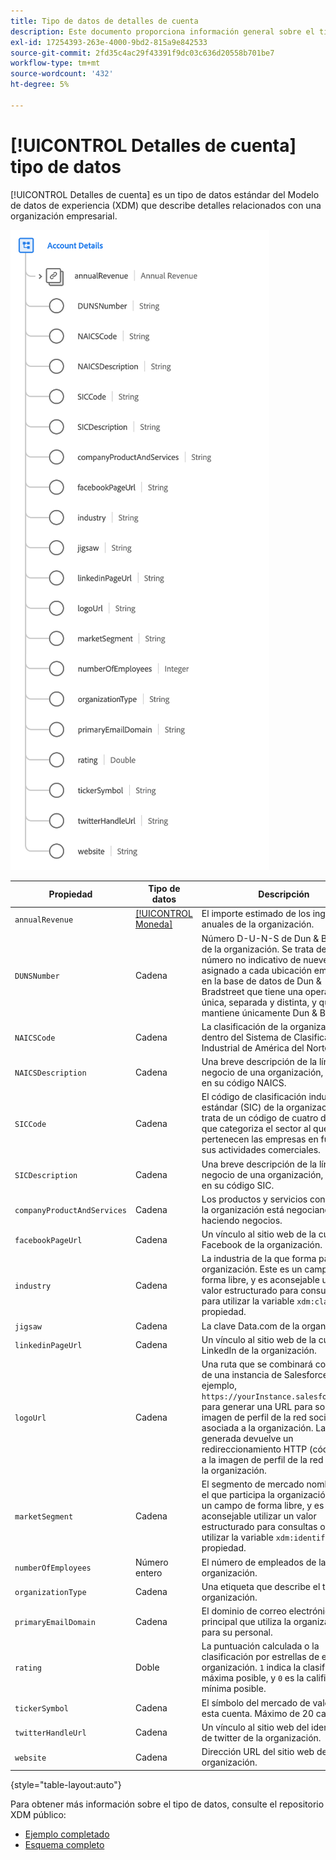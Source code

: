 ```yaml
---
title: Tipo de datos de detalles de cuenta
description: Este documento proporciona información general sobre el tipo de datos del modelo de datos de experiencia (XDM) de detalles de cuenta.
exl-id: 17254393-263e-4000-9bd2-815a9e842533
source-git-commit: 2fd35c4ac29f43391f9dc03c636d20558b701be7
workflow-type: tm+mt
source-wordcount: '432'
ht-degree: 5%

---
```


# [!UICONTROL Detalles de cuenta] tipo de datos

[!UICONTROL Detalles de cuenta] es un tipo de datos estándar del Modelo de datos de experiencia (XDM) que describe detalles relacionados con una organización empresarial.

![Estructura de tipo de datos](../images/data-types/account-details.png)

| Propiedad | Tipo de datos | Descripción |
| --- | --- | --- |
| `annualRevenue` | [[!UICONTROL Moneda]](./currency.md) | El importe estimado de los ingresos anuales de la organización. |
| `DUNSNumber` | Cadena | Número D-U-N-S de Dun &amp; Bradstreet de la organización. Se trata de un número no indicativo de nueve dígitos asignado a cada ubicación empresarial en la base de datos de Dun &amp; Bradstreet que tiene una operación única, separada y distinta, y que mantiene únicamente Dun &amp; Bradstreet. |
| `NAICSCode` | Cadena | La clasificación de la organización dentro del Sistema de Clasificación Industrial de América del Norte. |
| `NAICSDescription` | Cadena | Una breve descripción de la línea de negocio de una organización, basada en su código NAICS. |
| `SICCode` | Cadena | El código de clasificación industrial estándar (SIC) de la organización. Se trata de un código de cuatro dígitos que categoriza el sector al que pertenecen las empresas en función de sus actividades comerciales. |
| `SICDescription` | Cadena | Una breve descripción de la línea de negocio de una organización, basada en su código SIC. |
| `companyProductAndServices` | Cadena | Los productos y servicios con los que la organización está negociando o haciendo negocios. |
| `facebookPageUrl` | Cadena | Un vínculo al sitio web de la cuenta de Facebook de la organización. |
| `industry` | Cadena | La industria de la que forma parte esta organización. Este es un campo de forma libre, y es aconsejable utilizar un valor estructurado para consultas o para utilizar la variable `xdm:classifier` propiedad. |
| `jigsaw` | Cadena | La clave Data.com de la organización. |
| `linkedinPageUrl` | Cadena | Un vínculo al sitio web de la cuenta de LinkedIn de la organización. |
| `logoUrl` | Cadena | Una ruta que se combinará con la URL de una instancia de Salesforce (por ejemplo, `https://yourInstance.salesforce.com/`) para generar una URL para solicitar la imagen de perfil de la red social asociada a la organización. La URL generada devuelve un redireccionamiento HTTP (código 302) a la imagen de perfil de la red social de la organización. |
| `marketSegment` | Cadena | El segmento de mercado nombrado en el que participa la organización. Este es un campo de forma libre, y es aconsejable utilizar un valor estructurado para consultas o para utilizar la variable `xdm:identifier` propiedad. |
| `numberOfEmployees` | Número entero | El número de empleados de la organización. |
| `organizationType` | Cadena | Una etiqueta que describe el tipo de organización. |
| `primaryEmailDomain` | Cadena | El dominio de correo electrónico principal que utiliza la organización para su personal. |
| `rating` | Doble | La puntuación calculada o la clasificación por estrellas de esta organización. `1` indica la clasificación máxima posible, y `0` es la calificación mínima posible. |
| `tickerSymbol` | Cadena | El símbolo del mercado de valores de esta cuenta. Máximo de 20 caracteres. |
| `twitterHandleUrl` | Cadena | Un vínculo al sitio web del identificador de twitter de la organización. |
| `website` | Cadena | Dirección URL del sitio web de la organización. |

{style="table-layout:auto"}

Para obtener más información sobre el tipo de datos, consulte el repositorio XDM público:

* [Ejemplo completado](https://github.com/adobe/xdm/blob/master/components/datatypes/b2b/account-organization.example.1.json)
* [Esquema completo](https://github.com/adobe/xdm/blob/master/components/datatypes/b2b/account-organization.schema.json)

